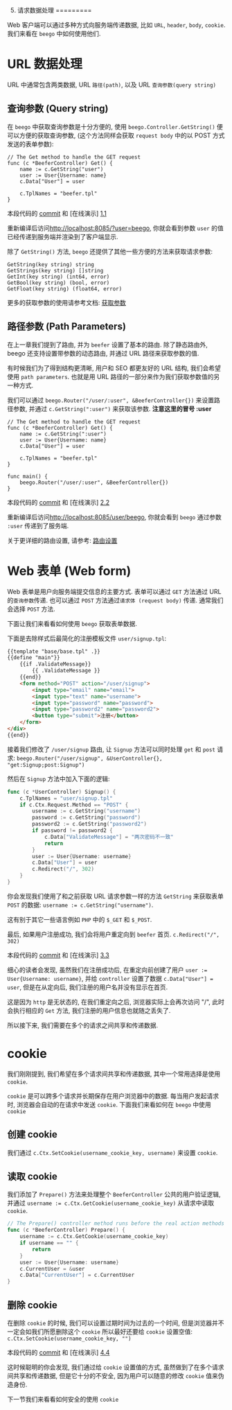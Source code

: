5. 请求数据处理
=========

Web 客户端可以通过多种方式向服务端传递数据, 比如 `URL`, `header`, `body`, `cookie`. 我们来看在 `beego` 中如何使用他们.

# URL 数据处理

URL 中通常包含两类数据, URL `路径(path)`, 以及 URL `查询参数(query string)`


## 查询参数 (Query string)

在 `beego` 中获取查询参数是十分方便的, 使用 `beego.Controller.GetString()` 便可以方便的获取查询参数, (这个方法同样会获取 `request body` 中的以 POST 方式发送的表单参数):


```
// The Get method to handle the GET request
func (c *BeeferController) Get() {
   	name := c.GetString("user")
   	user := User{Username: name}
   	c.Data["User"] = user
   
   	c.TplNames = "beefer.tpl"
}
```

本段代码的 [commit][1] 和 [在线演示] [1.1]

重新编译后访问[http://localhost:8085/?user=beego](http://localhost:8085/?user=beego), 你就会看到参数 `user` 的值已经传递到服务端并渲染到了客户端显示.

除了 `GetString()` 方法, `beego` 还提供了其他一些方便的方法来获取请求参数:
```
GetString(key string) string
GetStrings(key string) []string
GetInt(key string) (int64, error)
GetBool(key string) (bool, error)
GetFloat(key string) (float64, error)
```
更多的获取参数的使用请参考文档: [获取参数](http://beego.me/docs/mvc/controller/params.md#%E8%8E%B7%E5%8F%96%E5%8F%82%E6%95%B0)

## 路径参数 (Path Parameters)

在上一章我们提到了路由, 并为 `beefer` 设置了基本的路由. 除了静态路由外, beego 还支持设置带参数的动态路由, 并通过 URL 路径来获取参数的值.

有时候我们为了得到结构更清晰, 用户和 SEO 都更友好的 URL 结构, 我们会希望使用 `path parameters`. 也就是用 URL 路径的一部分来作为我们获取参数值的另一种方式.

我们可以通过 `beego.Router("/user/:user", &BeeferController{})` 来设置路径参数, 并通过 `c.GetString(":user")` 来获取该参数. **注意这里的冒号 :user**

```
// The Get method to handle the GET request
func (c *BeeferController) Get() {
	name := c.GetString(":user")
	user := User{Username: name}
	c.Data["User"] = user

	c.TplNames = "beefer.tpl"
}

func main() {
	beego.Router("/user/:user", &BeeferController{})
}
```

本段代码的 [commit][2] 和 [在线演示] [2.2]

重新编译后访问[http://localhost:8085/user/beego](http://localhost:8085/user/beego), 你就会看到 `beego` 通过参数 `:user` 传递到了服务端.

关于更详细的路由设置, 请参考:
[路由设置](http://beego.me/docs/mvc/controller/router.md#%E8%B7%AF%E7%94%B1%E8%AE%BE%E7%BD%AE)

# Web 表单 (Web form)

Web 表单是用户向服务端提交信息的主要方式. 表单可以通过 `GET` 方法通过 URL 的`查询参数`传递. 也可以通过 `POST` 方法通过`请求体 (request body)` 传递. 通常我们会选择 `POST` 方法.

下面让我们来看看如何使用 `beego` 获取表单数据.

下面是去除样式后最简化的注册模板文件 `user/signup.tpl`:

```html
{{template "base/base.tpl" .}}
{{define "main"}}
    {{if .ValidateMessage}}
        {{ .ValidateMessage }}
    {{end}}
    <form method="POST" action="/user/signup">
        <input type="email" name="email">
        <input type="text" name="username">
        <input type="password" name="password">
        <input type="password2" name="password2">
        <button type="submit">注册</button>
    </form>
</div>
{{end}}
```

接着我们修改了 `/user/signup` 路由, 让 `Signup` 方法可以同时处理 `get` 和 `post` 请求:
`beego.Router("/user/signup", &UserController{}, "get:Signup;post:Signup")`

然后在 `Signup` 方法中加入下面的逻辑:

```go
func (c *UserController) Signup() {
	c.TplNames = "user/signup.tpl"
	if c.Ctx.Request.Method == "POST" {
		username := c.GetString("username")
		password := c.GetString("password")
		password2 := c.GetString("password2")
		if password != password2 {
			c.Data["ValidateMessage"] = "两次密码不一致"
			return
		}
		user := User{Username: username}
		c.Data["User"] = user
		c.Redirect("/", 302)
	}
}
```

你会发现我们使用了和之前获取 URL 请求参数一样的方法 `GetString` 来获取表单 `POST` 的数据: `username := c.GetString("username")`. 

这有别于其它一些语言例如 `PHP` 中的 `$_GET` 和 `$_POST`.

最后, 如果用户注册成功, 我们会将用户重定向到 `beefer` 首页. `c.Redirect("/", 302)`

本段代码的 [commit][3] 和 [在线演示] [3.3]

细心的读者会发现, 虽然我们在注册成功后, 在重定向前创建了用户 `user := User{Username: username}`, 并给 `controller` 设置了数据 `c.Data["User"] = user`, 但是在从定向后, 我们注册的用户名并没有显示在首页.

这是因为 `http` 是无状态的, 在我们重定向之后, 浏览器实际上会再次访问 "/", 此时会执行相应的 `Get` 方法, 我们注册的用户信息也就随之丢失了.
 
所以接下来, 我们需要在多个的请求之间共享和传递数据.


# cookie

我们刚刚提到, 我们希望在多个请求间共享和传递数据, 其中一个常用选择是使用 `cookie`. 

`cookie` 是可以跨多个请求并长期保存在用户浏览器中的数据. 每当用户发起请求时, 浏览器会自动的在请求中发送 `cookie`. 下面我们来看如何在 `beego` 中使用 `cookie`
 
## 创建 cookie
我们通过 `c.Ctx.SetCookie(username_cookie_key, username)` 来设置 `cookie`.

## 读取 cookie
我们添加了 `Prepare()` 方法来处理整个 `BeeferController` 公共的用户验证逻辑, 并通过 `username := c.Ctx.GetCookie(username_cookie_key)` 从请求中读取 `cookie`.

```go
// The Prepare() controller method runs before the real action methods
func (c *BeeferController) Prepare() {
	username := c.Ctx.GetCookie(username_cookie_key)
	if username == "" {
		return
	}
	user := User{Username: username}
	c.CurrentUser = &user
	c.Data["CurrentUser"] = c.CurrentUser
}
```

## 删除 cookie
在删除 `cookie` 的时候, 我们可以设置过期时间为过去的一个时间, 但是浏览器并不一定会如我们所愿删除这个 `cookie` 所以最好还要给 `cookie` 设置空值: `c.Ctx.SetCookie(username_cookie_key, "")`

本段代码的 [commit][4] 和 [在线演示] [4.4]

这时候聪明的你会发现, 我们通过给 `cookie` 设置值的方式, 虽然做到了在多个请求间共享和传递数据, 但是它十分的不安全, 因为用户可以随意的修改 `cookie` 值来伪造身份. 

下一节我们来看看如何安全的使用 `cookie`

[1]: https://github.com/lei-cao/beefer/commit/bba3757
[1.1]: http://s04-1.lei-cao.com?user=beego
[2]: https://github.com/lei-cao/beefer/commit/899422e
[2.2]: http://s04-2.lei-cao.com/user/beego
[3]: https://github.com/lei-cao/beefer/commit/2456e19
[3.3]: http://s04-3.lei-cao.com/user/signup
[4]: https://github.com/lei-cao/beefer/commit/b37562d
[4.4]: http://s04-4.lei-cao.com/user/signup
